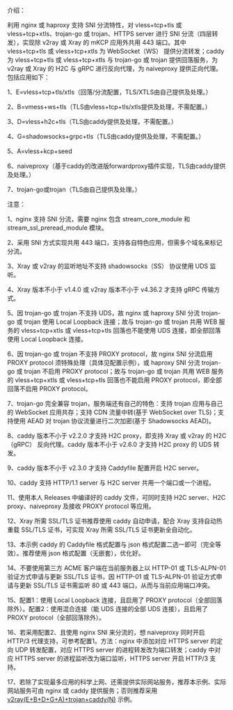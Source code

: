 介绍：

利用 nginx 或 haproxy 支持 SNI 分流特性，对 vless+tcp+tls 或 vless+tcp+xtls、trojan-go 或 trojan、HTTPS server 进行 SNI 分流（四层转发），实现除 v2ray 或 Xray 的 mKCP 应用外共用 443 端口。其中 vless+tcp+tls 或 vless+tcp+xtls 为 WebSocket（WS） 提供分流转发；caddy 为 vless+tcp+tls 或 vless+tcp+xtls 与 trojan-go 或 trojan 提供回落服务，为 v2ray 或 Xray 的 H2C 与 gRPC 进行反向代理，为 naiveproxy 提供正向代理。包括应用如下：

1、E=vless+tcp+tls/xtls（回落/分流配置，TLS/XTLS由自己提供及处理。）

2、B=vmess+ws+tls（TLS由vless+tcp+tls/xtls提供及处理，不需配置。）

3、D=vless+h2c+tls（TLS由caddy提供及处理，不需配置。）

4、G=shadowsocks+grpc+tls（TLS由caddy提供及处理，不需配置。）

5、A=vless+kcp+seed

6、naiveproxy（基于caddy的改进版forwardproxy插件实现，TLS由caddy提供及处理。）

7、trojan-go或trojan（TLS由自己提供及处理。）

注意：

1、nginx 支持 SNI 分流，需要 nginx 包含 stream_core_module 和 stream_ssl_preread_module 模块。

2、采用 SNI 方式实现共用 443 端口，支持各自特色应用，但需多个域名来标记分流。

3、Xray 或 v2ray 的监听地址不支持 shadowsocks（SS） 协议使用 UDS 监听。

4、Xray 版本不小于 v1.4.0 或 v2ray 版本不小于 v4.36.2 才支持 gRPC 传输方式。

5、因 trojan-go 或 trojan 不支持 UDS，故 nginx 或 haproxy SNI 分流 trojan-go 或 trojan 使用 Local Loopback 连接；故与 trojan-go 或 trojan 共用 WEB 服务的 vless+tcp+xtls 或 vless+tcp+tls 回落也不能使用 UDS 连接，即全部回落使用 Local Loopback 连接。

6、因 trojan-go 或 trojan 不支持 PROXY protocol，故 nginx SNI 分流启用 PROXY protocol 须特殊处理（具体见配置示例），或 haproxy SNI 分流 trojan-go 或 trojan 不启用 PROXY protocol；故与 trojan-go 或 trojan 共用 WEB 服务的 vless+tcp+xtls 或 vless+tcp+tls 回落也不能启用 PROXY protocol，即全部回落不启用 PROXY protocol。

7、trojan-go 完全兼容 trojan，服务端还有自己的特色：支持 trojan 应用与自己的 WebSocket 应用共存；支持 CDN 流量中转(基于 WebSocket over TLS)；支持使用 AEAD 对 trojan 协议流量进行二次加密(基于 Shadowsocks AEAD)。

8、caddy 版本不小于 v2.2.0 才支持 H2C proxy，即支持 Xray 或 v2ray 的 H2C（gRPC） 反向代理。caddy 版本不小于 v2.6.0 才支持 H2C proxy 的 UDS 转发。

9、caddy 版本不小于 v2.3.0 才支持 Caddyfile 配置开启 H2C server。

10、caddy 支持 HTTP/1.1 server 与 H2C server 共用一个端口或一个进程。

11、使用本人 Releases 中编译好的 caddy 文件，可同时支持 H2C server、H2C proxy、naiveproxy 及接收 PROXY protocol 等应用。

12、Xray 所需 SSL/TLS 证书推荐使用 caddy 自动申请，配合 Xray 支持自动热重载 SSL/TLS 证书，可实现 Xray 所需 SSL/TLS 证书更新全自动化。

13、本示例 caddy 的 Caddyfile 格式配置与 json 格式配置二选一即可（完全等效）。推荐使用 json 格式配置（无嵌套），优化好。

14、不要使用第三方 ACME 客户端在当前服务器上以 HTTP-01 或 TLS-ALPN-01 验证方式申请与更新 SSL/TLS 证书，因 HTTP-01 或 TLS-ALPN-01 验证方式申请与更新 SSL/TLS 证书需监听 80 或 443 端口，从而与当前应用端口冲突。

15、配置1：使用 Local Loopback 连接，且启用了 PROXY protocol（全部回落除外）。配置2：使用混合连接（能 UDS 连接的全部 UDS 连接），且启用了 PROXY protocol（全部回落除外）。

16、若采用配置2、且使用 nginx SNI 来分流的，想 naiveproxy 同时开启 HTTP/3 代理支持，可参考配置1。方法：nginx 中添加对应 HTTPS server 的定向 UDP 转发配置，对应 HTTPS server 的进程转发改为端口转发；caddy 中对应 HTTPS server 的进程监听改为端口监听，HTTPS server 开启 HTTP/3 支持。

17、若除了实现最多应用的科学上网、还需提供实际网站服务，推荐本示例、实际网站服务可由 nginx 或 caddy 提供服务；否则推荐采用 [v2ray(E+B+D+G+A)+trojan+caddy(N)](https://github.com/lxhao61/integrated-examples/tree/main/v2ray(E%2BB%2BD%2BG%2BA)%2Btrojan%2Bcaddy(N)) 示例。
